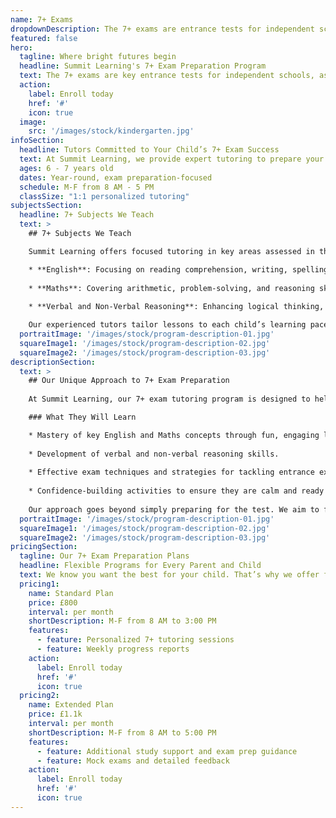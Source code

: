 ```yaml
---
name: 7+ Exams
dropdownDescription: The 7+ exams are entrance tests for independent schools in the UK, designed for children around 7 years old. They assess core skills in English and Maths.
featured: false
hero:
  tagline: Where bright futures begin
  headline: Summit Learning's 7+ Exam Preparation Program
  text: The 7+ exams are key entrance tests for independent schools, assessing children’s skills in English, Maths, and reasoning. Our program prepares students for these exams with personalized, targeted learning.
  action:
    label: Enroll today
    href: '#'
    icon: true
  image:
    src: '/images/stock/kindergarten.jpg'
infoSection:
  headline: Tutors Committed to Your Child’s 7+ Exam Success
  text: At Summit Learning, we provide expert tutoring to prepare your child for the 7+ exams. Our personalized approach ensures that each student receives the attention and guidance they need to build confidence and succeed in their entrance exams.
  ages: 6 - 7 years old
  dates: Year-round, exam preparation-focused
  schedule: M-F from 8 AM - 5 PM
  classSize: "1:1 personalized tutoring"
subjectsSection:
  headline: 7+ Subjects We Teach
  text: >
    ## 7+ Subjects We Teach

    Summit Learning offers focused tutoring in key areas assessed in the 7+ exams, including:

    * **English**: Focusing on reading comprehension, writing, spelling, and grammar.
    
    * **Maths**: Covering arithmetic, problem-solving, and reasoning skills.
    
    * **Verbal and Non-Verbal Reasoning**: Enhancing logical thinking, pattern recognition, and cognitive skills.

    Our experienced tutors tailor lessons to each child’s learning pace, ensuring they are confident and well-prepared for their 7+ entrance exams.
  portraitImage: '/images/stock/program-description-01.jpg'
  squareImage1: '/images/stock/program-description-02.jpg'
  squareImage2: '/images/stock/program-description-03.jpg'
descriptionSection:
  text: >
    ## Our Unique Approach to 7+ Exam Preparation
    
    At Summit Learning, our 7+ exam tutoring program is designed to help young learners build a strong foundation in key subjects while preparing for their entrance exams. We focus on enhancing your child's confidence, developing their skills, and ensuring they are ready for the next step in their educational journey.

    ### What They Will Learn

    * Mastery of key English and Maths concepts through fun, engaging lessons.
    
    * Development of verbal and non-verbal reasoning skills.
    
    * Effective exam techniques and strategies for tackling entrance exams.
    
    * Confidence-building activities to ensure they are calm and ready on exam day.
    
    Our approach goes beyond simply preparing for the test. We aim to foster a love for learning and help students develop the critical thinking skills they need for long-term success. With our support, students are well-prepared to perform their best in the 7+ exams.
  portraitImage: '/images/stock/program-description-01.jpg'
  squareImage1: '/images/stock/program-description-02.jpg'
  squareImage2: '/images/stock/program-description-03.jpg'
pricingSection:
  tagline: Our 7+ Exam Preparation Plans
  headline: Flexible Programs for Every Parent and Child
  text: We know you want the best for your child. That’s why we offer flexible 7+ exam preparation plans designed to fit your family’s schedule and your child’s learning needs.
  pricing1:
    name: Standard Plan
    price: £800
    interval: per month
    shortDescription: M-F from 8 AM to 3:00 PM
    features:
      - feature: Personalized 7+ tutoring sessions
      - feature: Weekly progress reports
    action:
      label: Enroll today
      href: '#'
      icon: true
  pricing2:
    name: Extended Plan
    price: £1.1k
    interval: per month
    shortDescription: M-F from 8 AM to 5:00 PM
    features:
      - feature: Additional study support and exam prep guidance
      - feature: Mock exams and detailed feedback
    action:
      label: Enroll today
      href: '#'
      icon: true
---
```

